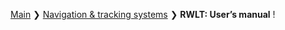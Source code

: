 [Main](/README.md) ❯ [Navigation & tracking systems](/navigation_and_tracking_systems_en) ❯ **RWLT: User’s manual**
!
